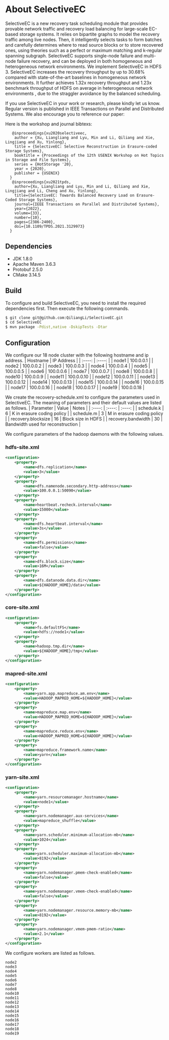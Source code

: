 # About SelectiveEC

SelectiveEC is a new recovery task scheduling module that provides provable network traffic and recovery load balancing for large-scale EC-based storage systems. It relies on bipartite graphs to model the recovery traffic among live nodes. Then, it intelligently selects tasks to form batches and carefully determines where to read source blocks or to store recovered ones, using theories such as a perfect or maximum matching and k-regular spanning subgraph. SelectiveEC supports single-node failure and multi-node failure  recovery, and can be deployed in both  homogeneous and heterogeneous network environments. We implement SelectiveEC in HDFS 3. SelectiveEC increases the recovery throughput by up to 30.68% compared with state-of-the-art baselines in homogeneous network environments.  It further achieves  1.32x  recovery throughput and 1.23x benchmark throughput  of HDFS on average in heterogeneous network environments , due to the straggler avoidance by the balanced scheduling.

If you use SelectiveEC in your work or research, please kindly let us know.  Regular version is published in IEEE Transactions on Parallel and Distributed Systems. We also encourage you to reference our paper:

Here is the workshop and journal bibtexs:

       @inproceedings{xu2020selectiveec,
        author = {Xu, Liangliang and Lyu, Min and Li, Qiliang and Xie, Lingjiang and Xu, Yinlong},
        title = {SelectiveEC: Selective Reconstruction in Erasure-coded Storage Systems},
        booktitle = {Proceedings of the 12th USENIX Workshop on Hot Topics in Storage and File Systems},
        series = {HotStorage '20},
        year = {2020},
        publisher = {USENIX}
      } 
       @inproceedings{xu2021tpds,
        author={Xu, Liangliang and Lyu, Min and Li, Qiliang and Xie, Lingjiang and Li, Cheng and Xu, Yinlong},
	    title={SelectiveEC: Towards Balanced Recovery Load on Erasure-Coded Storage Systems}, 
	    journal={IEEE Transactions on Parallel and Distributed Systems},
	    year={2022},
	    volume={33},
	    number={10},
	    pages={2386-2400},
	    doi={10.1109/TPDS.2021.3129973}
      }

## Dependencies

* JDK 1.8.0
* Apache Maven 3.6.3
* Protobuf 2.5.0
* CMake 3.14.5

## Build

To configure and build SelectiveEC, you need to install the required dependencies first. Then execute the following commands.
```bash
$ git clone git@github.com:QiliangLi/SelectiveEC.git
$ cd SelectiveEC
$ mvn package -Pdist,native -DskipTests -Dtar
```

## Configuration

We configure our 18 node cluster with the following hostname and ip address.
| Hostname | IP Address |
| :----: | :----: |
| node1 | 100.0.0.1 |
| node2 | 100.0.0.2 |
| node3 | 100.0.0.3 |
| node4 | 100.0.0.4 |
| node5 | 100.0.0.5 |
| node6 | 100.0.0.6 |
| node7 | 100.0.0.7 |
| node8 | 100.0.0.8 |
| node10 | 100.0.0.9 |
| node11 | 100.0.0.10 |
| node12 | 100.0.0.11 |
| node13 | 100.0.0.12 |
| node14 | 100.0.0.13 |
| node15 | 100.0.0.14 |
| node16 | 100.0.0.15 |
| node17 | 100.0.0.16 |
| node18 | 100.0.0.17 |
| node19 | 100.0.0.18 |

We create the recovery-schedule.xml to configure the parameters used in SelectiveEC. The meaning of parameters and their default values are listed as follows.
| Parameter | Value | Notes |
| :----: | :----: | :----: |
| schedule.k | 6 | K in erasure coding policy |
| schedule.m | 3 | M in erasure coding policy |
| recovery.blocksize | 16 | Block size in HDFS |
| recovery.bandwidth | 30 | Bandwidth used for reconstruction |

We configure parameters of the hadoop daemons with the following values.

### hdfs-site.xml

```xml
<configuration>
	<property>
        <name>dfs.replication</name>
        <value>3</value>
	</property>
	<property>
        <name>dfs.namenode.secondary.http-address</name>
        <value>100.0.0.1:50090</value>
	</property>
	<property>
        <name>heartbeat.recheck.interval</name>
        <value>15000</value>
	</property>
	<property>
        <name>dfs.heartbeat.interval</name>
        <value>3s</value>
	</property>
	<property>
  		<name>dfs.permissions</name>
  		<value>false</value>
	</property>
	<property>
		<name>dfs.block.size</name>
		<value>16M</value>
	</property>
	<property>
		<name>dfs.datanode.data.dir</name>
		<value>${HADOOP_HOME}/data</value>
	</property>
</configuration>
```

### core-site.xml

```xml
<configuration>
	<property>
        <name>fs.defaultFS</name>
        <value>hdfs://node1</value>
	</property>
	<property>
        <name>hadoop.tmp.dir</name>
        <value>${HADOOP_HOME}/tmp</value>
	</property>
</configuration>
```

### mapred-site.xml

```xml
<configuration>
	<property>
        <name>yarn.app.mapreduce.am.env</name>
        <value>HADOOP_MAPRED_HOME=${HADOOP_HOME}</value>
	</property>
	<property>
        <name>mapreduce.map.env</name>
        <value>HADOOP_MAPRED_HOME=${HADOOP_HOME}</value>
	</property>
	<property>
        <name>mapreduce.reduce.env</name>
        <value>HADOOP_MAPRED_HOME=${HADOOP_HOME}</value>
	</property>
	<property>
        <name>mapreduce.framework.name</name>
        <value>yarn</value>
	</property>
</configuration>
```

### yarn-site.xml

```xml
<configuration>
	<property>
        <name>yarn.resourcemanager.hostname</name>
        <value>node1</value>
	</property>
	<property>
        <name>yarn.nodemanager.aux-services</name>
        <value>mapreduce_shuffle</value>
	</property>
	<property>
        <name>yarn.scheduler.minimum-allocation-mb</name>
        <value>1024</value>
	</property>
	<property>
        <name>yarn.scheduler.maximum-allocation-mb</name>
        <value>8192</value>
	</property>
	<property>
        <name>yarn.nodemanager.pmem-check-enabled</name>
        <value>false</value>
	</property>
	<property>
        <name>yarn.nodemanager.vmem-check-enabled</name>
        <value>false</value>
	</property>
	<property>
        <name>yarn.nodemanager.resource.memory-mb</name>
        <value>8192</value>
	</property>
	<property>
        <name>yarn.nodemanager.vmem-pmem-ratio</name>
        <value>2.1</value>
	</property>
</configuration>
```

We configure workers are listed as follows.
```
node2
node3
node4
node5
node6
node7
node8
node10
node11
node12
node13
node14
node15
node16
node17
node18
node19
```
